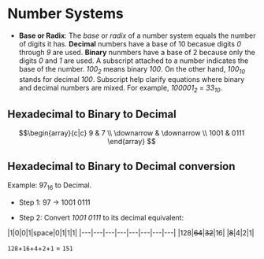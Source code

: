 # Number Systems
- **Base or Radix**: The *base* or *radix* of a number system equals the number of digits it has. **Decimal** numbers have a base of 10 becasue digits *0* through *9* are used. **Binary** nunmbers have a base of 2 because only the digits *0* and *1* are used. A subscript attached to a number indicates the base of the number. *100<sub>2<sub>* means binary *100*. On the other hand, *100<sub>10</sub>* stands for decimal *100*. Subscript help clarify equations where binary and decimal numbers are mixed. For example, *100001<sub>2</sub>* = *33<sub>10</sub>*.

## Hexadecimal to Binary to Decimal

$$\begin{array}{c|c}
9 & 7 \\
\downarrow & \downarrow \\
1001 & 0111
\end{array}
$$

## Hexadecimal to Binary to Decimal conversion
Example: 97<sub>16</sub> to Decimal.
  - Step 1:
    97 -> 1001 0111
    
  - Step 2: Convert *1001 0111* to its decimal equivalent:

|1|0|0|1|space|0|1|1|1|
|---|---|---|---|---|---|---|---|
|128|~~64~~|~~32~~|16|  |~~8~~|4|2|1|

`128`+`16`+`4`+`2`+`1` = `151 `

